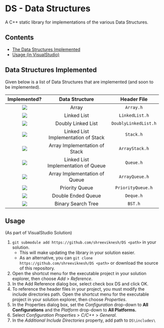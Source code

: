 # DS - Data Structures
A C++ static library for implementations of the various Data Structures.

Contents
----
- [The Data Structures Implemented](#data-structures-implemented)
- [Usage (in VisualStudio)](#usage)

Data Structures Implemented
----
Given below is a list of Data Structures that are implemented (and soon to be implemented).

|Implemented?|Data Structure|Header File|
|:-:|:-:|:-:|
|<img src="https://img.shields.io/badge/-No-red">|Array|`Array.h`|
|<img src="https://img.shields.io/badge/-Yes-success">|Linked List|`LinkedList.h`|
|<img src="https://img.shields.io/badge/-No-red">|Doubly Linked List|`DoublyLinkedList.h`|
|<img src="https://img.shields.io/badge/-Yes-success">|Linked List Implementation of Stack|`Stack.h`|
|<img src="https://img.shields.io/badge/-Yes-success">|Array Implementation of Stack|`ArrayStack.h`|
|<img src="https://img.shields.io/badge/-No-red">|Linked List Implementation of Queue|`Queue.h`|
|<img src="https://img.shields.io/badge/-No-red">|Array Implementation of Queue|`ArrayQueue.h`|
|<img src="https://img.shields.io/badge/-No-red">|Priority Queue|`PriorityQueue.h`|
|<img src="https://img.shields.io/badge/-No-red">|Double Ended Queue|`Deque.h`|
|<img src="https://img.shields.io/badge/-No-red">|Binary Search Tree|`BST.h`|

Usage
----
(As part of VisualStudio Solution)
1. `git submodule add https://github.com/shreeviknesh/DS <path>` in your solution.
    - This will make updating the library in your solution easier.
    - As an alternative, you can `git clone https://github.com/shreeviknesh/DS <path>` or download the source of this repository.
1. Open the shortcut menu for the executable project in your solution explorer, then choose *Add* > *Reference*.
2. In the Add Reference dialog box, select check box DS and click OK.
3. To reference the header files in your project, you must modify the include directories path. Open the shortcut menu for the executable project in your solution explorer, then choose *Properties*.
4. In the Properties dialog box, set the *Configuration* drop-down to **All Configurations** and the *Platform* drop-down to **All Platforms.**
5. Select *Configuration Properties* > *C/C++* > *General*.
6. In the *Additional Include Directories* property, add path to `DS\includes\`
